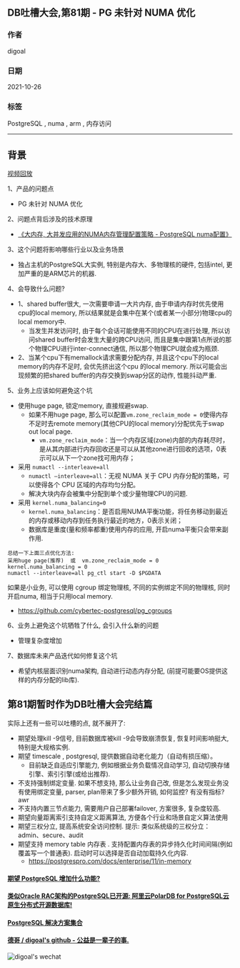 ## DB吐槽大会,第81期 - PG 未针对 NUMA 优化   
  
### 作者  
digoal  
  
### 日期  
2021-10-26  
  
### 标签  
PostgreSQL , numa , arm , 内存访问    
  
----  
  
## 背景  
[视频回放]()  
  
1、产品的问题点  
- PG 未针对 NUMA 优化   
  
2、问题点背后涉及的技术原理  
- [《大内存, 大并发应用的NUMA内存管理配置策略 - PostgreSQL numa配置》](../202110/20211019_01.md)    
  
3、这个问题将影响哪些行业以及业务场景  
- 独占主机的PostgreSQL大实例, 特别是内存大、多物理核的硬件, 包括intel, 更加严重的是ARM芯片的机器.   
  
4、会导致什么问题?  
- 1、shared buffer很大, 一次需要申请一大片内存, 由于申请内存时优先使用cpu的local memory, 所以结果就是会集中在某个(或者某一小部分)物理cpu的local memory中.      
    - 当发生并发访问时, 由于每个会话可能使用不同的CPU在进行处理, 所以访问shared buffer时会发生大量的跨CPU访问, 而且是集中跟第1点所说的那个物理CPU进行inter-connect通信, 所以那个物理CPU就会成为瓶颈.       
- 2、当某个cpu下有memallock请求需要分配内存, 并且这个cpu下的local memory的内存不足时, 会优先挤出这个cpu 的local memory. 所以可能会出现频繁的把shared buffer的内存交换到swap分区的动作, 性能抖动严重.      
    
  
5、业务上应该如何避免这个坑  
- 使用huge page, 锁定memory, 直接规避swap.    
    - 如果不用huge page, 那么可以配置`vm.zone_reclaim_mode = 0`使得内存不足时去remote memory(其他CPU的local memory)分配优先于swap out local page.     
        - `vm.zone_reclaim_mode`：当一个内存区域(zone)内部的内存耗尽时，是从其内部进行内存回收还是可以从其他zone进行回收的选项，0表示可以从下一个zone找可用内存；    
- 采用 `numactl --interleave=all `    
    - `numactl —interleave=all`：无视 NUMA 关于 CPU 内存分配的策略，可以使得各个 CPU 区域的内存均匀分配。    
    - 解决大块内存会被集中分配到单个或少量物理CPU的问题.     
- 采用 `kernel.numa_balancing=0`     
    - `kernel.numa_balancing`：是否启用NUMA平衡功能，将任务移动到最近的内存或移动内存到任务执行最近的地方，0表示关闭；    
    - 数据库是重度(量和频率都重)使用内存的应用, 开启numa平衡只会带来副作用.  
    
```    
总结一下上面三点优化方法:   
采用huge page(推荐)  或  vm.zone_reclaim_mode = 0    
kernel.numa_balancing = 0    
numactl --interleave=all pg_ctl start -D $PGDATA    
```    
    
如果是小业务, 可以使用 cgroup 绑定物理核, 不同的实例绑定不同的物理核, 同时开启numa, 相当于只用local memory.     
- https://github.com/cybertec-postgresql/pg_cgroups    
  
6、业务上避免这个坑牺牲了什么, 会引入什么新的问题  
- 管理复杂度增加    
  
7、数据库未来产品迭代如何修复这个坑  
- 希望内核层面识别numa架构, 自动进行动态内存分配, (前提可能要OS提供这样的内存分配的lib库).     
  
  
## 第81期暂时作为DB吐槽大会完结篇  
实际上还有一些可以吐槽的点, 就不展开了:  
  
- 期望处理kill -9信号, 目前数据库被kill -9会导致崩溃恢复, 恢复时间影响挺大, 特别是大规格实例.  
- 期望 timescale , postgresql, 提供数据自动老化能力（自动有损压缩）。       
    - 目前缺乏自适应引擎能力, 例如根据业务负载情况自动学习, 自动切换存储引擎、索引引擎(或给出推荐).      
- 不支持强制绑定变量. 如果不想支持, 那么让业务自己改, 但是怎么发现业务没有使用绑定变量, parser, plan带来了多少额外开销, 如何监控? 有没有指标?  awr    
- 不支持内置三节点能力, 需要用户自己部署failover, 方案很多, 复杂度较高.   
- 期望向量距离索引支持自定义距离算法, 方便各个行业和场景自定义算法使用    
- 期望三权分立, 提高系统安全访问控制. 提示: 类似系统级的三权分立：admin、secure、audit  
- 期望支持 memory table 内存表 . 支持配置内存表的异步持久化时间间隔(例如覆盖写一个普通表). 启动时可以选择是否自动加载持久化内容.    
    - https://postgrespro.com/docs/enterprise/11/in-memory     
  
  
  
#### [期望 PostgreSQL 增加什么功能?](https://github.com/digoal/blog/issues/76 "269ac3d1c492e938c0191101c7238216")
  
  
#### [类似Oracle RAC架构的PostgreSQL已开源: 阿里云PolarDB for PostgreSQL云原生分布式开源数据库!](https://github.com/ApsaraDB/PolarDB-for-PostgreSQL "57258f76c37864c6e6d23383d05714ea")
  
  
#### [PostgreSQL 解决方案集合](https://yq.aliyun.com/topic/118 "40cff096e9ed7122c512b35d8561d9c8")
  
  
#### [德哥 / digoal's github - 公益是一辈子的事.](https://github.com/digoal/blog/blob/master/README.md "22709685feb7cab07d30f30387f0a9ae")
  
  
![digoal's wechat](../pic/digoal_weixin.jpg "f7ad92eeba24523fd47a6e1a0e691b59")
  
